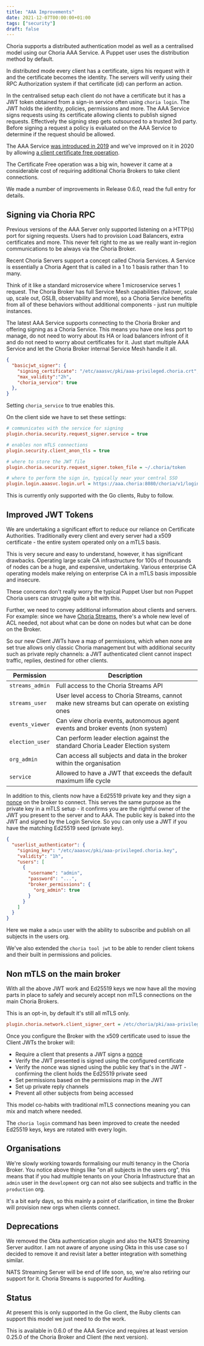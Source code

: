 ```yaml
---
title: "AAA Improvements"
date: 2021-12-07T00:00:00+01:00
tags: ["security"]
draft: false
---
```


Choria supports a distributed authentication model as well as a centralised model using our Choria AAA Service. A Puppet user
uses the distribution method by default.

In distributed mode every client has a certificate, signs his request with it and the certificate becomes the identity.  The servers will verify using their RPC Authorization system if that certificate (id) can perform an action.

In the centralised setup each client do not have a certificate but it has a JWT token obtained from a sign-in service often using `choria login`. The JWT holds the identity, policies, permissions and more. The AAA Service signs requests using its certificate allowing clients to publish signed requests.  Effectively the signing step gets outsourced to a trusted 3rd party. Before signing a request a policy is evaluated on the AAA Service to determine if the request should be allowed.

The AAA Service [was introduced in 2019](https://choria.io/blog/post/2019/01/23/central_aaa/) and we've improved on it in 2020 by allowing [a client certificate free operation](https://choria.io/blog/post/2020/09/13/aaa_improvements/).

The Certificate Free operation was a big win, however it came at a considerable cost of requiring additional Choria Brokers to take client connections.

We made a number of improvements in Release 0.6.0, read the full entry for details.

<!--more-->
## Signing via Choria RPC

Previous versions of the AAA Server only supported listening on a HTTP(s) port for signing requests. Users had to provision Load Balancers, extra certificates and more. This never felt right to me as we really want in-region communications to be always via the Choria Broker.

Recent Choria Servers support a concept called Choria Services. A Service is essentially a Choria Agent that is called in a 1 to 1 basis rather than 1 to many.

Think of it like a standard microservice where 1 microservice serves 1 request.  The Choria Broker has full Service Mesh capabilities (failover, scale up, scale out, GSLB, observability and more), so a Choria Service benefits from all of these behaviors without additional components - just run multiple instances.

The latest AAA Service supports connecting to the Choria Broker and offering signing as a Choria Service. This means you have one less port to manage, do not need to worry about its HA or load balancers infront of it and do not need to worry about certificates for it. Just start multiple AAA Service and let the Choria Broker internal Service Mesh handle it all.

```json
{
  "basicjwt_signer": {
    "signing_certificate": "/etc/aaasvc/pki/aaa-privileged.choria.crt",
    "max_validity":"2h",
    "choria_service": true
  },
}
```

Setting `choria_service` to true enables this.

On the client side we have to set these settings:

```ini
# communicates with the service for signing
plugin.choria.security.request_signer.service = true

# enables non mTLS connections
plugin.security.client_anon_tls = true

# where to store the JWT file
plugin.choria.security.request_signer.token_file = ~/.choria/token

# where to perform the sign in, typically near your central SSO
plugin.login.aaasvc.login.url = https://aaa.choria:8080/choria/v1/login
```

This is currently only supported with the Go clients, Ruby to follow.

## Improved JWT Tokens

We are undertaking a significant effort to reduce our reliance on Certificate Authorities.  Traditionally every client and every server had a x509 certificate - the entire system operated only on a mTLS basis.

This is very secure and easy to understand, however, it has significant drawbacks. Operating large scale CA infrastructure for 100s of thousands of nodes can be a huge, and expensive, undertaking. Various enterprise CA operating models make relying on enterprise CA in a mTLS basis impossible and insecure.

These concerns don't really worry the typical Puppet User but non Puppet Choria users can struggle quite a bit with this.

Further, we need to convey additional information about clients and servers.  For example: since we have [Choria Streams](https://choria.io/docs/streams), there's a whole new level of ACL needed, not about what can be done on nodes but what can be done on the Broker.

So our new Client JWTs have a map of permissions, which when none are set true allows only classic Choria management but with additional security such as private reply channels: a JWT authenticated client cannot inspect traffic, replies, destined for other clients.

|Permission|Description|
|----------|-----------|
|`streams_admin`|Full access to the Choria Streams API|
|`streams_user`|User level access to Choria Streams, cannot make new streams but can operate on existing ones|
|`events_viewer`|Can view choria events, autonomous agent events and broker events (non system)|
|`election_user`|Can perform leader election against the standard Choria Leader Election system|
|`org_admin`|Can access all subjects and data in the broker within the organisation|
|`service`|Allowed to have a JWT that exceeds the default maximum life cycle|

In addition to this, clients now have a Ed25519 private key and they sign a [nonce](https://en.wikipedia.org/wiki/Nonce) on the broker to connect. This serves the same purpose as the private key in a mTLS setup - it confirms you are the rightful owner of the JWT you present to the server and to AAA. The public key is baked into the JWT and signed by the Login Service.  So you can only use a JWT if you have the matching Ed25519 seed (private key).

```json
{
  "userlist_authenticator": {
    "signing_key": "/etc/aaasvc/pki/aaa-privileged.choria.key",
    "validity": "1h",
    "users": [
      {
        "username": "admin",
        "password": "...",
        "broker_permissions": {
          "org_admin": true
        }
      }
    ]
  }
}
```

Here we make a `admin` user with the ability to subscribe and publish on all subjects in the users org. 

We've also extended the `choria tool jwt` to be able to render client tokens and their built in permissions and policies.

## Non mTLS on the main broker

With all the above JWT work and Ed25519 keys we now have all the moving parts in place to safely and securely accept non mTLS connections on the main Choria Brokers.

This is an opt-in, by default it's still all mTLS only.

```ini
plugin.choria.network.client_signer_cert = /etc/choria/pki/aaa-privileged.choria.crt
```

Once you configure the Broker with the x509 certificate used to issue the Client JWTs the broker will:

 * Require a client that presents a JWT signs a [nonce](https://en.wikipedia.org/wiki/Nonce)
 * Verify the JWT presented is signed using the configured certificate
 * Verify the nonce was signed using the public key that's in the JWT - confirming the client holds the Ed25519 private seed
 * Set permissions based on the permissions map in the JWT
 * Set up private reply channels
 * Prevent all other subjects from being accessed

This model co-habits with traditional mTLS connections meaning you can mix and match where needed.

The `choria login` command has been improved to create the needed Ed25519 keys, keys are rotated with every login.

## Organisations

We're slowly working towards formalising our multi tenancy in the Choria Broker. You notice above things like "on all subjects in the users org", this means that if you had multiple tenants on your Choria Infrastructure that an `admin` user in the `development` org can not also see subjects and traffic in the `production` org.

It's a bit early days, so this mainly a point of clarification, in time the Broker will provision new orgs when clients connect.

## Deprecations

We removed the Okta authentication plugin and also the NATS Streaming Server auditor. I am not aware of anyone using Okta in this use case so I decided to remove it and revisit later a better integration with something similar.

NATS Streaming Server will be end of life soon, so, we're also retiring our support for it. Choria Streams is supported for Auditing.

## Status

At present this is only supported in the Go client, the Ruby clients can support this model we just need to do the work.

This is available in 0.6.0 of the AAA Service and requires at least version 0.25.0 of the Choria Broker and Client (the next version).
